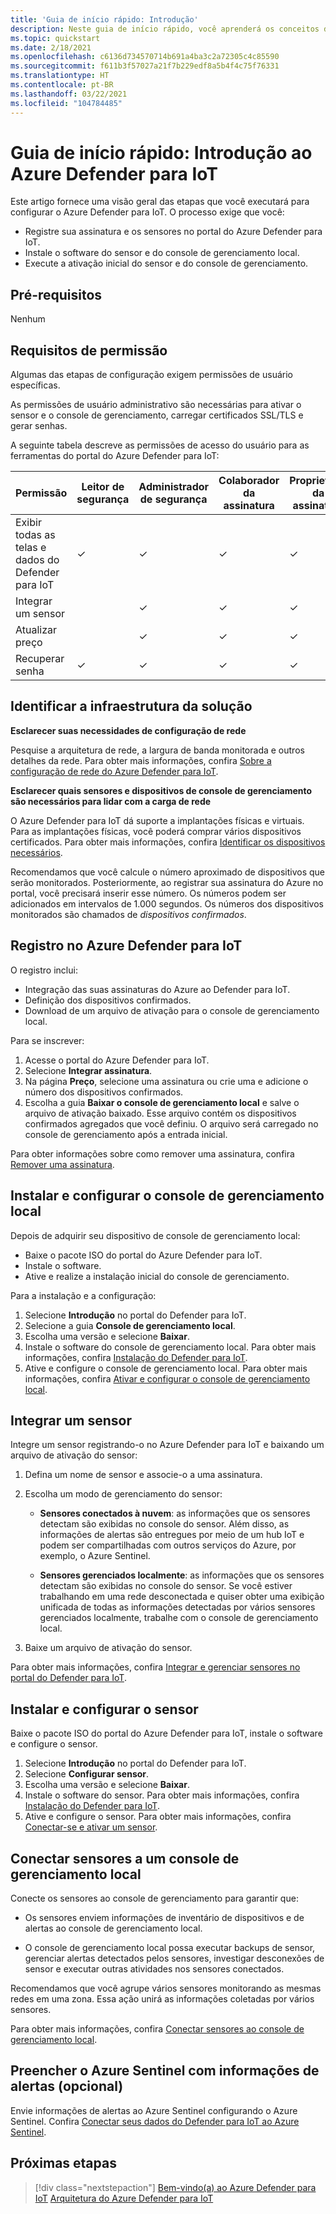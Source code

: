 ```yaml
---
title: 'Guia de início rápido: Introdução'
description: Neste guia de início rápido, você aprenderá os conceitos do fluxo de trabalho básico para implantação do Defender para IoT.
ms.topic: quickstart
ms.date: 2/18/2021
ms.openlocfilehash: c6136d734570714b691a4ba3c2a72305c4c85590
ms.sourcegitcommit: f611b3f57027a21f7b229edf8a5b4f4c75f76331
ms.translationtype: HT
ms.contentlocale: pt-BR
ms.lasthandoff: 03/22/2021
ms.locfileid: "104784485"
---
```

# <a name="quickstart-get-started-with-defender-for-iot"></a>Guia de início rápido: Introdução ao Azure Defender para IoT

Este artigo fornece uma visão geral das etapas que você executará para configurar o Azure Defender para IoT. O processo exige que você:

- Registre sua assinatura e os sensores no portal do Azure Defender para IoT.
- Instale o software do sensor e do console de gerenciamento local.
- Execute a ativação inicial do sensor e do console de gerenciamento.

## <a name="prerequisites"></a>Pré-requisitos

Nenhum

## <a name="permission-requirements"></a>Requisitos de permissão

Algumas das etapas de configuração exigem permissões de usuário específicas.

As permissões de usuário administrativo são necessárias para ativar o sensor e o console de gerenciamento, carregar certificados SSL/TLS e gerar senhas.

A seguinte tabela descreve as permissões de acesso do usuário para as ferramentas do portal do Azure Defender para IoT:

| Permissão | Leitor de segurança | Administrador de segurança | Colaborador da assinatura | Proprietário da assinatura |
|--|--|--|--|--|
| Exibir todas as telas e dados do Defender para IoT | ✓ | ✓ | ✓ | ✓ |
| Integrar um sensor  |  |  ✓ | ✓ | ✓ |
| Atualizar preço  |  |  ✓ | ✓ | ✓ |
| Recuperar senha  | ✓  |  ✓ | ✓ | ✓ |

## <a name="identify-the-solution-infrastructure"></a>Identificar a infraestrutura da solução

**Esclarecer suas necessidades de configuração de rede**

Pesquise a arquitetura de rede, a largura de banda monitorada e outros detalhes da rede. Para obter mais informações, confira [Sobre a configuração de rede do Azure Defender para IoT](how-to-set-up-your-network.md).

**Esclarecer quais sensores e dispositivos de console de gerenciamento são necessários para lidar com a carga de rede**

O Azure Defender para IoT dá suporte a implantações físicas e virtuais. Para as implantações físicas, você poderá comprar vários dispositivos certificados. Para obter mais informações, confira [Identificar os dispositivos necessários](how-to-identify-required-appliances.md).

Recomendamos que você calcule o número aproximado de dispositivos que serão monitorados. Posteriormente, ao registrar sua assinatura do Azure no portal, você precisará inserir esse número. Os números podem ser adicionados em intervalos de 1.000 segundos. Os números dos dispositivos monitorados são chamados de *dispositivos confirmados*.

## <a name="register-with-azure-defender-for-iot"></a>Registro no Azure Defender para IoT

O registro inclui:

- Integração das suas assinaturas do Azure ao Defender para IoT.
- Definição dos dispositivos confirmados.
- Download de um arquivo de ativação para o console de gerenciamento local.

Para se inscrever:

1. Acesse o portal do Azure Defender para IoT.
1. Selecione **Integrar assinatura**.
1. Na página **Preço**, selecione uma assinatura ou crie uma e adicione o número dos dispositivos confirmados.
1. Escolha a guia **Baixar o console de gerenciamento local** e salve o arquivo de ativação baixado. Esse arquivo contém os dispositivos confirmados agregados que você definiu. O arquivo será carregado no console de gerenciamento após a entrada inicial.

Para obter informações sobre como remover uma assinatura, confira [Remover uma assinatura](how-to-manage-sensors-on-the-cloud.md#offboard-a-subscription).

## <a name="install-and-set-up-the-on-premises-management-console"></a>Instalar e configurar o console de gerenciamento local

Depois de adquirir seu dispositivo de console de gerenciamento local:

- Baixe o pacote ISO do portal do Azure Defender para IoT.
- Instale o software.
- Ative e realize a instalação inicial do console de gerenciamento.

Para a instalação e a configuração:

1. Selecione **Introdução** no portal do Defender para IoT.
1. Selecione a guia **Console de gerenciamento local**.
1. Escolha uma versão e selecione **Baixar**.
1. Instale o software do console de gerenciamento local. Para obter mais informações, confira [Instalação do Defender para IoT](how-to-install-software.md).
1. Ative e configure o console de gerenciamento local. Para obter mais informações, confira [Ativar e configurar o console de gerenciamento local](how-to-activate-and-set-up-your-on-premises-management-console.md).

## <a name="onboard-a-sensor"></a>Integrar um sensor

Integre um sensor registrando-o no Azure Defender para IoT e baixando um arquivo de ativação do sensor:

1. Defina um nome de sensor e associe-o a uma assinatura.
1. Escolha um modo de gerenciamento do sensor:

   - **Sensores conectados à nuvem**: as informações que os sensores detectam são exibidas no console do sensor. Além disso, as informações de alertas são entregues por meio de um hub IoT e podem ser compartilhadas com outros serviços do Azure, por exemplo, o Azure Sentinel.

   - **Sensores gerenciados localmente**: as informações que os sensores detectam são exibidas no console do sensor. Se você estiver trabalhando em uma rede desconectada e quiser obter uma exibição unificada de todas as informações detectadas por vários sensores gerenciados localmente, trabalhe com o console de gerenciamento local. 

1. Baixe um arquivo de ativação do sensor.

Para obter mais informações, confira [Integrar e gerenciar sensores no portal do Defender para IoT](how-to-manage-sensors-on-the-cloud.md).

## <a name="install-and-set-up-the-sensor"></a>Instalar e configurar o sensor

Baixe o pacote ISO do portal do Azure Defender para IoT, instale o software e configure o sensor.

1. Selecione **Introdução** no portal do Defender para IoT.
1. Selecione **Configurar sensor**.
1. Escolha uma versão e selecione **Baixar**.
1. Instale o software do sensor. Para obter mais informações, confira [Instalação do Defender para IoT](how-to-install-software.md).
1. Ative e configure o sensor. Para obter mais informações, confira [Conectar-se e ativar um sensor](how-to-activate-and-set-up-your-sensor.md).

## <a name="connect-sensors-to-an-on-premises-management-console"></a>Conectar sensores a um console de gerenciamento local

Conecte os sensores ao console de gerenciamento para garantir que:

- Os sensores enviem informações de inventário de dispositivos e de alertas ao console de gerenciamento local.

- O console de gerenciamento local possa executar backups de sensor, gerenciar alertas detectados pelos sensores, investigar desconexões de sensor e executar outras atividades nos sensores conectados.

Recomendamos que você agrupe vários sensores monitorando as mesmas redes em uma zona. Essa ação unirá as informações coletadas por vários sensores.

Para obter mais informações, confira [Conectar sensores ao console de gerenciamento local](how-to-activate-and-set-up-your-on-premises-management-console.md#connect-sensors-to-the-on-premises-management-console).

## <a name="populate-azure-sentinel-with-alert-information-optional"></a>Preencher o Azure Sentinel com informações de alertas (opcional)

Envie informações de alertas ao Azure Sentinel configurando o Azure Sentinel. Confira [Conectar seus dados do Defender para IoT ao Azure Sentinel](how-to-configure-with-sentinel.md).

## <a name="next-steps"></a>Próximas etapas

> [!div class="nextstepaction"]
> [Bem-vindo(a) ao Azure Defender para IoT](overview.md)
> [Arquitetura do Azure Defender para IoT](architecture.md)

